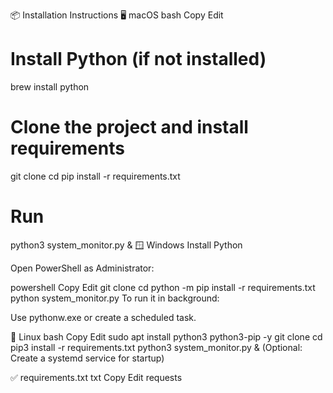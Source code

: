 📦 Installation Instructions
🖥 macOS
bash
Copy
Edit
# Install Python (if not installed)
brew install python

# Clone the project and install requirements
git clone <repo-url>
cd <repo-folder>
pip install -r requirements.txt

# Run
python3 system_monitor.py &
🪟 Windows
Install Python

Open PowerShell as Administrator:

powershell
Copy
Edit
git clone <repo-url>
cd <repo-folder>
python -m pip install -r requirements.txt
python system_monitor.py
To run it in background:

Use pythonw.exe or create a scheduled task.

🐧 Linux
bash
Copy
Edit
sudo apt install python3 python3-pip -y
git clone <repo-url>
cd <repo-folder>
pip3 install -r requirements.txt
python3 system_monitor.py &
(Optional: Create a systemd service for startup)

✅ requirements.txt
txt
Copy
Edit
requests